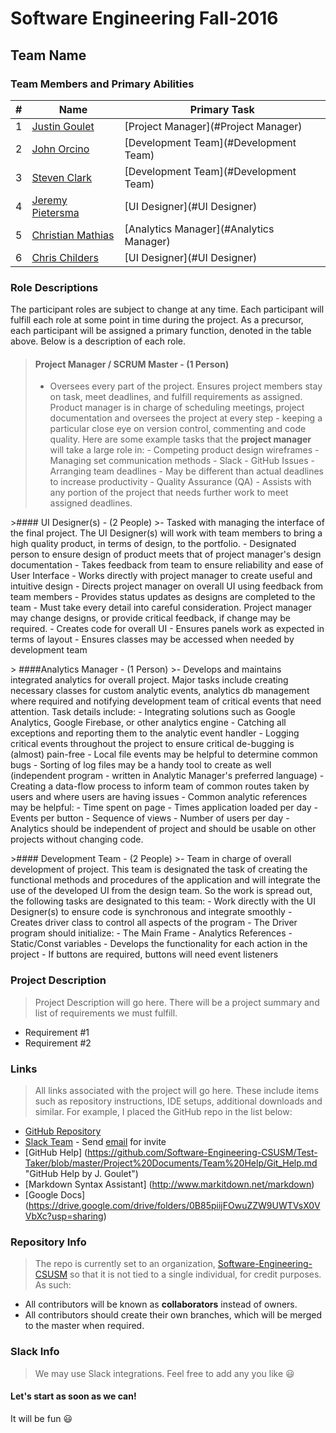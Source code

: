 Software Engineering Fall-2016
=================================
## Team Name
### Team Members and Primary Abilities

|#|Name|Primary Task|
|---|---|---|
|1|		[Justin Goulet](https://github.com/jstngoulet "Justin GitHub")			        |	[Project Manager](#Project Manager)|
|2|		[John Orcino](https://github.com/OrcinoJohn)		                            |	[Development Team](#Development Team)|
|3|		[Steven Clark](https://github.com/DaVolfman "Steven Clark GitHub")		        |	[Development Team](#Development Team)|
|4|		[Jeremy Pietersma](https://github.com/jpietersma "Jeremy Pietersma GitHub")		|	[UI Designer](#UI Designer)|
|5|		[Christian Mathias](https://github.com/cmmathias95 "Christian Mathias")		    |	[Analytics Manager](#Analytics Manager)|
|6|		[Chris Childers](https://github.com/chili24137 "Chris Childers")		        |	[UI Designer](#UI Designer)|

### Role Descriptions
The participant roles are subject to change at any time. Each participant will fulfill each role at some point in time during the project. As a precursor, each participant will be assigned a primary function, denoted in the table above. Below is a description of each role. <br>


>#### Project Manager / SCRUM Master - (1 Person)
>- Oversees every part of the project. Ensures project members stay on task, meet deadlines, and fulfill requirements as assigned. Product manager is in charge of scheduling meetings, project documentation and oversees the project at every step - keeping a particular close eye on version control, commenting and code quality. Here are some example tasks that the **project manager** will take a large role in:
    - Competing product design wireframes
    - Managing set communication methods
        - Slack
        - GitHub Issues
    - Arranging team deadlines
        - May be different than actual deadlines to increase productivity
    - Quality Assurance (QA)
    - Assists with any portion of the project that needs further work to meet assigned deadlines.
    
<p>
>#### UI Designer(s) - (2 People)
>- Tasked with managing the interface of the final project. The UI Designer(s) will work with team members to bring a high quality product, in terms of design, to the portfolio. 
    - Designated person to ensure design of product meets that of project manager's design documentation
    - Takes feedback from team to ensure reliability and ease of User Interface
    - Works directly with project manager to create useful and intuitive design
        - Directs project manager on overall UI using feedback from team members
        - Provides status updates as designs are completed to the team
    - Must take every detail into careful consideration. Project manager may change designs, or provide critical feedback, if change may be required.
    - Creates code for overall UI
        - Ensures panels work as expected in terms of layout
        - Ensures classes may be accessed when needed by development team
    
<p>    
> ####Analytics Manager - (1 Person)
>- Develops and maintains integrated analytics for overall project. Major tasks include creating necessary classes for custom analytic events, analytics db management where required and notifying development team of critical events that need attention. Task details include:
    - Integrating solutions such as Google Analytics, Google Firebase, or other analytics engine
    - Catching all exceptions and reporting them to the analytic event handler
    - Logging critical events throughout the project to ensure critical de-bugging is (almost) pain-free
        - Local file events may be helpful to determine common bugs
        - Sorting of log files may be a handy tool to create as well (independent program - written in Analytic Manager's preferred language)
    - Creating a data-flow process to inform team of common routes taken by users and where users are having issues
    - Common analytic references may be helpful:
        - Time spent on page
        - Times application loaded per day
        - Events per button
        - Sequence of views
        - Number of users per day
    - Analytics should be independent of project and should be usable on other projects without changing code.
    
<p>
>#### Development Team - (2 People)
>- Team in charge of overall development of project. This team is designated the task of creating the functional methods and procedures of the application and will integrate the use of the developed UI from the design team. So the work is spread out, the following tasks are designated to this team:
    - Work directly with the UI Designer(s) to ensure code is synchronous and integrate smoothly
    - Creates driver class to control all aspects of the program
        - The Driver program should initialize:
            - The Main Frame
            - Analytics References
            - Static/Const variables
    -  Develops the functionality for each action in the project
        - If buttons are required, buttons will need event listeners
    

### Project Description
>Project Description will go here. There will be a project summary and list of requirements we must fulfill.
- Requirement #1
- Requirement #2

### Links
>All links associated with the project will go here. These include items such as repository instructions, IDE setups, additional downloads and similar. For example, I placed the GitHub repo in the list below:
- [GitHub Repository](https://github.com/Software-Engineering-CSUSM/Enter-Team-Name_ProjectName-2016)
- [Slack Team](https://csusm-se-f2016.slack.com/) - Send [email](mailto:jstngoulet@me.com) for invite
- [GitHub Help] (https://github.com/Software-Engineering-CSUSM/Test-Taker/blob/master/Project%20Documents/Team%20Help/Git_Help.md "GitHub Help by J. Goulet")
- [Markdown Syntax Assistant] (http://www.markitdown.net/markdown)
- [Google Docs] (https://drive.google.com/drive/folders/0B85piijFOwuZZW9UWTVsX0VVbXc?usp=sharing)

### Repository Info
> The repo is currently set to an organization, [Software-Engineering-CSUSM](https://github.com/Software-Engineering-CSUSM) so that it is not tied to a single individual, for credit purposes. As such: 
- All contributors will be known as **collaborators** instead of owners.
- All contributors should create their own branches, which will be merged to the master when required.

### Slack Info
> We may use Slack integrations. Feel free to add any you like :smiley:
    
#### Let's start as soon as we can!

It will be fun :smiley:
